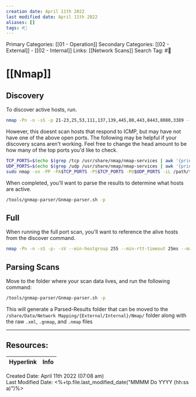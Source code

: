 ```yaml
---
creation date: April 11th 2022
last modified date: April 11th 2022
aliases: []
tags: #📖
---
```


Primary Categories: [[01 - Operation]]
Secondary Categories:  [[02 - External]] - [[02 - Internal]]
Links: [[Network Scans]]
Search Tag: #📖  

# [[Nmap]]  
## Discovery 
To discover active hosts, run.
```bash
nmap -Pn -n -sS -p 21-23,25,53,111,137,139,445,80,443,8443,8080,3389 --min-hostgroup 255 --min-rtt-timeout 0ms --max-rtt-timeout 100ms --max-retries 1 --max-scan-delay 0 --min-rate 2000 -vvv --open -iL /PATH/TO/externalip.txt -oA RVXXX-DISC
```

However, this doesnt scan hosts that respond to ICMP, but may have not have one of the above open ports. The following may be helpful if your discovery scans aren't working. Feel free to change the head amount to be how many of the top ports you'd like to check.

```bash
TCP_PORTS=$(echo $(grep /tcp /usr/share/nmap/nmap-services | awk '{print $2}' | cut -d/ -f1 | head -n 100) | sed 's/ /,/g')
UDP_PORTS=$(echo $(grep /udp /usr/share/nmap/nmap-services | awk '{print $2}' | cut -d/ -f1 | head -n 100) | sed 's/ /,/g')
sudo nmap -sn -PP -PA$TCP_PORTS -PS$TCP_PORTS -PU$UDP_PORTS -iL /path/to/externalips.txt  -oA RVXXXX-DISC

```

When completed, you'll want to parse the results to determine what hosts are active.

```bash 
/tools/gnmap-parser/Gnmap-parser.sh -p
```

## Full 
When running the full port scan, you'll want to reference the alive hosts from the discover command.
```bash 
nmap -Pn -n -sS -p- -sV --min-hostgroup 255 --min-rtt-timeout 25ms --max-rtt-timeout 100ms --max-retries 1 --max-scan-delay 0 --min-rate 1000 -vvv --open -iL /PATH/TO/discovery/Parsed-Results/Host-Lists/* -oA RVXXXX-FULL
```


## Parsing Scans 
Move to the folder where your scan data lives, and run the following command:
```bash 
/tools/gnmap-parser/Gnmap-parser.sh -p
```

This will generate a Parsed-Results folder that can be moved to the `/share/Data/Network Mapping/{External/Internal}/Nmap/` folder along with the raw `.xml`, `.gnmap`, and  `.nmap` files

___

## Resources:

| Hyperlink | Info |
| --------- | ---- |


Created Date: April 11th 2022 (07:08 am)  
Last Modified Date: <%+tp.file.last_modified_date("MMMM Do YYYY (hh:ss a)")%>
